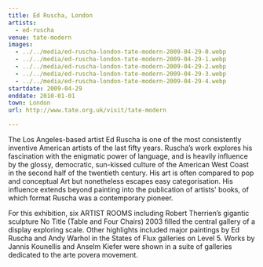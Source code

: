 ```yaml
---
title: Ed Ruscha, London
artists:
  - ed-ruscha
venue: tate-modern
images:
  - ../../media/ed-ruscha-london-tate-modern-2009-04-29-0.webp
  - ../../media/ed-ruscha-london-tate-modern-2009-04-29-1.webp
  - ../../media/ed-ruscha-london-tate-modern-2009-04-29-2.webp
  - ../../media/ed-ruscha-london-tate-modern-2009-04-29-3.webp
  - ../../media/ed-ruscha-london-tate-modern-2009-04-29-4.webp
startdate: 2009-04-29
enddate: 2010-01-01
town: London
url: http://www.tate.org.uk/visit/tate-modern

---
```


The Los Angeles-based artist Ed Ruscha is one of the most consistently inventive American artists of the last fifty years. Ruscha’s work explores his fascination with the enigmatic power of language, and is heavily influence by the glossy, democratic, sun-kissed culture of the American West Coast in the second half of the twentieth century. His art is often compared to pop and conceptual Art but nonetheless escapes easy categorisation. His influence extends beyond painting into the publication of artists' books, of which format Ruscha was a contemporary pioneer.

For this exhibition, six ARTIST ROOMS including Robert Therrien’s gigantic sculpture No Title (Table and Four Chairs) 2003 filled the central gallery of a display exploring scale. Other highlights included major paintings by Ed Ruscha and Andy Warhol in the States of Flux galleries on Level 5. Works by Jannis Kounellis and Anselm Kiefer were shown in a suite of galleries dedicated to the arte povera movement.